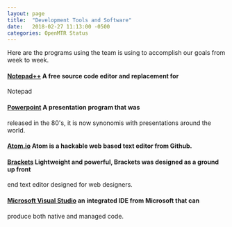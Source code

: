 ```yaml
---
layout: page
title:  "Development Tools and Software"
date:   2018-02-27 11:13:00 -0500
categories: OpenMTR Status
---
```

Here are the programs using the team is using to accomplish our goals from week to week.

#### [Notepad++](https://notepad-plus-plus.org/) A free source code editor and replacement for
Notepad

#### [Powerpoint](https://products.office.com/en-us/powerpoint) A presentation program that was
released in the 80's, it is now synonomis with presentations around the world.

#### [Atom.io](atom.io) Atom is a hackable web based text editor from Github.

#### [Brackets](brackets.io) Lightweight and powerful, Brackets was designed as a ground up front
end text editor designed for web designers.

#### [Microsoft Visual Studio](www.visualstudio.com) an integrated IDE from Microsoft that can
produce both native and managed code.
